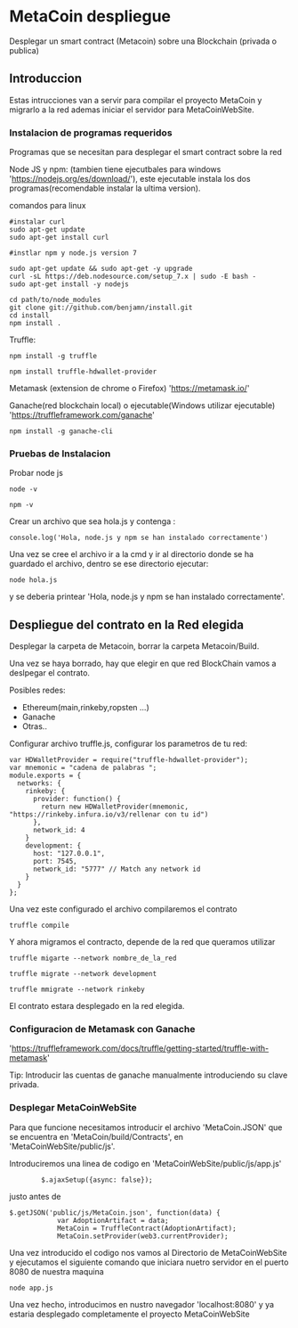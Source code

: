 # MetaCoin despliegue
Desplegar un smart contract (Metacoin)  sobre una Blockchain (privada o publica)

## Introduccion

Estas intrucciones van a servir para compilar el proyecto  MetaCoin y migrarlo a la red ademas  iniciar el servidor para  MetaCoinWebSite.

### Instalacion de programas requeridos

Programas que se necesitan para desplegar el smart contract sobre la red 

Node JS  y npm:
(tambien tiene ejecutbales para windows 'https://nodejs.org/es/download/'), este ejecutable instala los dos programas(recomendable instalar la ultima version).

comandos para linux
```
#instalar curl
sudo apt-get update
sudo apt-get install curl

#instlar npm y node.js version 7

sudo apt-get update && sudo apt-get -y upgrade
curl -sL https://deb.nodesource.com/setup_7.x | sudo -E bash -
sudo apt-get install -y nodejs

cd path/to/node_modules
git clone git://github.com/benjamn/install.git
cd install
npm install .
```
Truffle: 
```
npm install -g truffle

npm install truffle-hdwallet-provider
```

Metamask (extension de chrome o Firefox) 'https://metamask.io/'

Ganache(red blockchain local) o ejecutable(Windows utilizar ejecutable) 'https://truffleframework.com/ganache'
```
npm install -g ganache-cli
```

### Pruebas de Instalacion

Probar node js
```
node -v

npm -v
```
Crear un archivo que sea hola.js y contenga :

```
console.log('Hola, node.js y npm se han instalado correctamente')
```

Una vez se cree el archivo ir a la cmd y ir al directorio donde se ha guardado el archivo, 
dentro se ese directorio ejecutar: 
```
node hola.js
```
y se deberia printear 'Hola, node.js y npm se han instalado correctamente'. 

## Despliegue del contrato en la Red elegida

Desplegar la carpeta de Metacoin, borrar la carpeta Metacoin/Build.

Una vez se haya borrado, hay que elegir en que red BlockChain vamos a deslpegar el contrato.

Posibles redes:

- Ethereum(main,rinkeby,ropsten ...)
- Ganache 
- Otras..

Configurar archivo truffle.js, configurar los parametros de tu red:
```  
var HDWalletProvider = require("truffle-hdwallet-provider");
var mnemonic = "cadena de palabras ";
module.exports = {
  networks: {
    rinkeby: {
      provider: function() {
        return new HDWalletProvider(mnemonic, "https://rinkeby.infura.io/v3/rellenar con tu id")
      },
      network_id: 4
    }   
    development: {
      host: "127.0.0.1",
      port: 7545,
      network_id: "5777" // Match any network id
    }
  }
};

```
Una vez este configurado el archivo compilaremos el contrato
```
truffle compile
```
Y ahora migramos el contracto, depende de la red que queramos utilizar

```
truffle migarte --network nombre_de_la_red

truffle migrate --network development

truffle mmigrate --network rinkeby 
```
El contrato estara desplegado en la red elegida. 
### Configuracion de Metamask con Ganache

'https://truffleframework.com/docs/truffle/getting-started/truffle-with-metamask'

Tip: Introducir las cuentas de ganache manualmente introduciendo su clave privada. 

### Desplegar MetaCoinWebSite

Para que funcione necesitamos introducir el archivo 'MetaCoin.JSON' que se encuentra en 'MetaCoin/build/Contracts', en 'MetaCoinWebSite/public/js'. 

Introduciremos una linea de codigo en 'MetaCoinWebSite/public/js/app.js'

```
        $.ajaxSetup({async: false});  
```
justo antes de 
```
$.getJSON('public/js/MetaCoin.json', function(data) {
            var AdoptionArtifact = data;
            MetaCoin = TruffleContract(AdoptionArtifact);
            MetaCoin.setProvider(web3.currentProvider);
```

Una vez introducido el codigo nos vamos al Directorio de MetaCoinWebSite y ejecutamos el siguiente comando que iniciara nuetro servidor en el puerto 8080 de nuestra maquina

```
node app.js
```

Una vez hecho, introducimos en nustro navegador 'localhost:8080' y ya estaria desplegado completamente el proyecto MetaCoinWebSite



